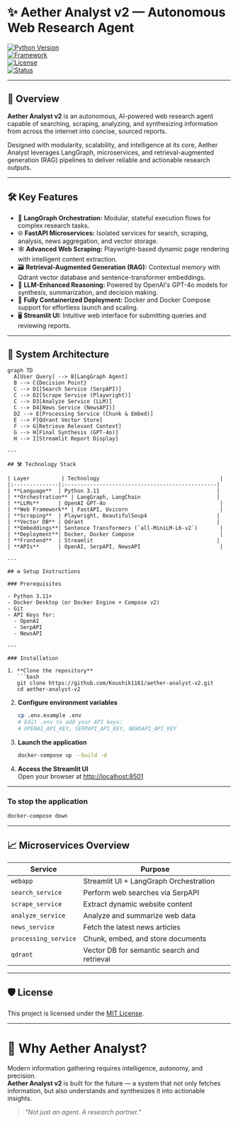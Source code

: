 # ✨ Aether Analyst v2 — Autonomous Web Research Agent

[![Python Version](https://img.shields.io/badge/python-3.11+-blue.svg)](https://www.python.org/downloads/)  
[![Framework](https://img.shields.io/badge/Framework-LangGraph%20%7C%20FastAPI%20%7C%20Streamlit-orange)](https://python.langchain.com/docs/langgraph/)  
[![License](https://img.shields.io/badge/License-MIT-yellow.svg)](https://opensource.org/licenses/MIT)  
[![Status](https://img.shields.io/badge/Status-Active-brightgreen.svg)](https://railway.app)  

---

## 🚀 Overview

**Aether Analyst v2** is an autonomous, AI-powered web research agent capable of searching, scraping, analyzing, and synthesizing information from across the internet into concise, sourced reports.

Designed with modularity, scalability, and intelligence at its core, Aether Analyst leverages LangGraph, microservices, and retrieval-augmented generation (RAG) pipelines to deliver reliable and actionable research outputs.

---

## 🛠️ Key Features

- 🧠 **LangGraph Orchestration:** Modular, stateful execution flows for complex research tasks.  
- 🌐 **FastAPI Microservices:** Isolated services for search, scraping, analysis, news aggregation, and vector storage.  
- 🕸️ **Advanced Web Scraping:** Playwright-based dynamic page rendering with intelligent content extraction.  
- 🗃️ **Retrieval-Augmented Generation (RAG):** Contextual memory with Qdrant vector database and sentence-transformer embeddings.  
- 🤖 **LLM-Enhanced Reasoning:** Powered by OpenAI's GPT-4o models for synthesis, summarization, and decision making.  
- 🐳 **Fully Containerized Deployment:** Docker and Docker Compose support for effortless launch and scaling.  
- 🖥️ **Streamlit UI:** Intuitive web interface for submitting queries and reviewing reports.  

---

## 🧩 System Architecture

```mermaid
graph TD
  A[User Query] --> B[LangGraph Agent]
  B --> C{Decision Point}
  C --> D1[Search Service (SerpAPI)]
  C --> D2[Scrape Service (Playwright)]
  C --> D3[Analyze Service (LLM)]
  C --> D4[News Service (NewsAPI)]
  D2 --> E[Processing Service (Chunk & Embed)]
  E --> F[Qdrant Vector Store]
  F --> G[Retrieve Relevant Context]
  G --> H[Final Synthesis (GPT-4o)]
  H --> I[Streamlit Report Display]

---

## 🛠️ Technology Stack

| Layer          | Technology                                      |
|:--------------|:------------------------------------------------|
| **Language**  | Python 3.11                                     |
| **Orchestration** | LangGraph, LangChain                        |
| **LLMs**      | OpenAI GPT-4o                                    |
| **Web Framework** | FastAPI, Uvicorn                             |
| **Scraping**  | Playwright, BeautifulSoup4                      |
| **Vector DB** | Qdrant                                          |
| **Embeddings**| Sentence Transformers (`all-MiniLM-L6-v2`)       |
| **Deployment**| Docker, Docker Compose                           |
| **Frontend**  | Streamlit                                       |
| **APIs**      | OpenAI, SerpAPI, NewsAPI                         |

---

## ⚙️ Setup Instructions

### Prerequisites

- Python 3.11+  
- Docker Desktop (or Docker Engine + Compose v2)  
- Git  
- API Keys for:
  - OpenAI  
  - SerpAPI  
  - NewsAPI  

---

### Installation

1. **Clone the repository**  
   ```bash
   git clone https://github.com/Koushik1161/aether-analyst-v2.git
   cd aether-analyst-v2
   ```

2. **Configure environment variables**  
   ```bash
   cp .env.example .env
   # Edit .env to add your API keys:
   # OPENAI_API_KEY, SERPAPI_API_KEY, NEWSAPI_API_KEY
   ```

3. **Launch the application**  
   ```bash
   docker-compose up --build -d
   ```

4. **Access the Streamlit UI**  
   Open your browser at [http://localhost:8501](http://localhost:8501)

---

### To stop the application

```bash
docker-compose down
```

---

## 📈 Microservices Overview

| Service              | Purpose                                      |
|----------------------|----------------------------------------------|
| `webapp`             | Streamlit UI + LangGraph Orchestration       |
| `search_service`     | Perform web searches via SerpAPI             |
| `scrape_service`     | Extract dynamic website content              |
| `analyze_service`    | Analyze and summarize web data               |
| `news_service`       | Fetch the latest news articles               |
| `processing_service` | Chunk, embed, and store documents            |
| `qdrant`             | Vector DB for semantic search and retrieval  |

---

## 🛡️ License

This project is licensed under the [MIT License](https://opensource.org/licenses/MIT).

---

# 🌟 Why Aether Analyst?

Modern information gathering requires intelligence, autonomy, and precision.  
**Aether Analyst v2** is built for the future — a system that not only fetches information, but also understands and synthesizes it into actionable insights.

> _"Not just an agent. A research partner."_
